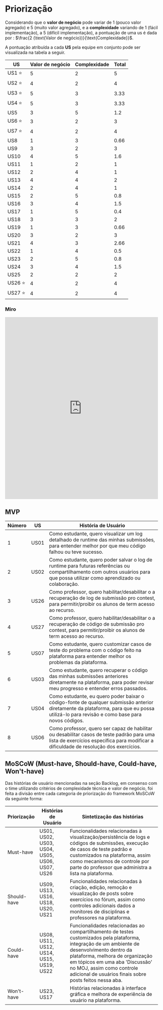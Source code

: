 # Priorização

Considerando que o **valor de negócio** pode variar de 1 (pouco valor agregado) e 5 (muito valor agregado), e a **complexidade** variando de 1 (fácil implementação), a 5 (difícil implementação), a pontuação de uma us é dada por : $\frac{2 (\text{Valor de negócio})}{\text{Complexidade}}$.

A pontuação atribuída a cada **US** pela equipe em conjunto pode ser visualizada na tabela a seguir.

| US          | Valor de negócio | Complexidade | Total |
| ----------- | ---------------- | ------------ | ----- |
| US1 :star:  | 5                | 2            | 5     |
| US2 :star:  | 4                | 2            | 4     |
| US3 :star:  | 5                | 3            | 3.33  |
| US4 :star:  | 5                | 3            | 3.33  |
| US5         | 3                | 5            | 1.2   |
| US6 :star:  | 3                | 2            | 3     |
| US7 :star:  | 4                | 2            | 4     |
| US8         | 1                | 3            | 0.66  |
| US9         | 3                | 2            | 3     |
| US10        | 4                | 5            | 1.6   |
| US11        | 1                | 2            | 1     |
| US12        | 2                | 4            | 1     |
| US13        | 4                | 4            | 2     |
| US14        | 2                | 4            | 1     |
| US15        | 2                | 5            | 0.8   |
| US16        | 3                | 4            | 1.5   |
| US17        | 1                | 5            | 0.4   |
| US18        | 3                | 3            | 2     |
| US19        | 1                | 3            | 0.66  |
| US20        | 3                | 2            | 3     |
| US21        | 4                | 3            | 2.66  |
| US22        | 1                | 4            | 0.5   |
| US23        | 2                | 5            | 0.8   |
| US24        | 3                | 4            | 1.5   |
| US25        | 2                | 2            | 2     |
| US26 :star: | 4                | 2            | 4     |
| US27 :star: | 4                | 2            | 4     |

### Miro

<iframe src="https://miro.com/app/board/uXjVL7x-bvg=/" width="100%" height="600" frameborder="0"></iframe>

## MVP 

| **Número** | **US**  | **História de Usuário**                                       |
|------------|---------|--------------------------------------------------------------|
| 1          | US01   | Como estudante, quero visualizar um log detalhado de runtime das minhas submissões, para entender melhor por que meu código falhou ou teve sucesso. |
| 2          | US02   | Como estudante, quero poder salvar o log de runtime para futuras referências ou compartilhamento com outros usuários para que possa utilizar como aprendizado ou colaboração. |
| 3          | US26   | Como professor, quero habilitar/desabilitar o a recuperação de log de submissão pro contest, para permitir/proibir os alunos de term acesso ao recurso. |
| 4          | US27   | Como professor, quero habilitar/desabilitar o a recuperação de código de submissão pro contest, para  permitir/proibir os alunos de term acesso ao recurso. |
| 5          | US07   | Como estudante, quero customizar casos de teste do problema com o código feito na plataforma para entender melhor os problemas da plataforma. |
| 6          | US03   | Como estudante, quero recuperar o código das minhas submissões anteriores diretamente na plataforma, para poder revisar meu progresso e entender erros passados. |
| 7          | US04   | Como estudante, eu quero poder baixar o código-fonte de qualquer submissão anterior diretamente da plataforma, para que eu possa utilizá-lo para revisão e como base para novos códigos. |
| 8          | US06   | Como professor, quero ser capaz de habilitar ou desabilitar casos de teste padrão para uma lista de exercícios específica para modificar a dificuldade de resolução dos exercícios. |

## MoSCoW (Must-have, Should-have, Could-have, Won't-have)

Das histórias de usuário mencionadas na seção Backlog, em consenso com o time utilizando critérios de complexidade técnica e valor de negócio, foi feita a divisão entre cada categoria de priorização do framework MoSCoW da seguinte forma:

| Priorização | Histórias de Usuário | Sintetização das histórias |
| ----------- | ---------------- | ---- |
| Must-have   | US01, US02, US03, US04, US05, US06, US07, US26 | Funcionalidades relacionadas à visualização/persistência de logs e códigos de submissões, execução de casos de teste padrão e customizados na plataforma, assim como mecanismos de controle por parte do professor que administra a lista na plataforma. |
| Should-have | US09, US13, US16, US18, US20, US21 | Funcionalidades relacionadas à criação, edição, remoção e visualização de posts sobre exercícios no fórum, assim como controles adicionais dados a monitores de disciplinas e professores na plataforma. |
| Could-have  | US08, US11, US12, US14, US15, US19, US22 | Funcionalidades relacionadas ao compartilhamento de testes customizados pela plataforma, integração de um ambiente de desenvolvimento dentro da plataforma, melhora de organização em tópicos em uma aba 'Discussão' no MOJ, assim como controle adicional de usuários finais sobre posts feitos nessa aba. |
| Won't-have  | US23, US17 | Histórias relacionadas à interface gráfica e melhora de experiência de usuário na plataforma. |